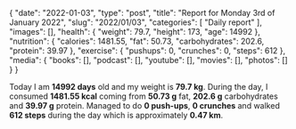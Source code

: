 {
    "date": "2022-01-03",
    "type": "post",
    "title": "Report for Monday 3rd of January 2022",
    "slug": "2022\/01\/03",
    "categories": [
        "Daily report"
    ],
    "images": [],
    "health": {
        "weight": 79.7,
        "height": 173,
        "age": 14992
    },
    "nutrition": {
        "calories": 1481.55,
        "fat": 50.73,
        "carbohydrates": 202.6,
        "protein": 39.97
    },
    "exercise": {
        "pushups": 0,
        "crunches": 0,
        "steps": 612
    },
    "media": {
        "books": [],
        "podcast": [],
        "youtube": [],
        "movies": [],
        "photos": []
    }
}

Today I am <strong>14992 days</strong> old and my weight is <strong>79.7 kg</strong>. During the day, I consumed <strong>1481.55 kcal</strong> coming from <strong>50.73 g</strong> fat, <strong>202.6 g</strong> carbohydrates and <strong>39.97 g</strong> protein. Managed to do <strong>0 push-ups</strong>, <strong>0 crunches</strong> and walked <strong>612 steps</strong> during the day which is approximately <strong>0.47 km</strong>.